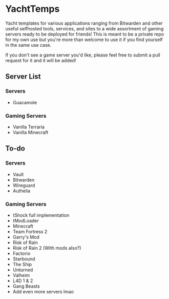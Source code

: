 # YachtTemps

Yacht templates for various applications ranging from Bitwarden and other useful selfhosted tools, services, and sites to a wide assortment of gaming servers ready to be deployed for friends!
This is meant to be a private repo for my own use but you're more than welcome to use it if you find yourself in the same use case.

If you don't see a game server you'd like, please feel free to submit a pull request for it and it will be added!

## Server List

### Servers
- Guacamole

### Gaming Servers
- Vanilla Terraria
- Vanilla Minecraft

## To-do

### Servers
- Vault
- Bitwarden
- Wireguard
- Authelia

### Gaming Servers
- tShock full implementation
- tModLoader
- Minecraft
- Team Fortress 2
- Garry's Mod
- Risk of Rain
- Risk of Rain 2 (With mods also?)
- Factorio
- Starbound
- The Ship
- Unturned
- Valheim
- L4D 1 & 2
- Gang Beasts
- Add even more servers lmao
